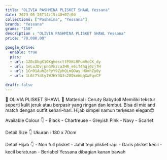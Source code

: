 ```yaml
---
title: "OLIVIA PASHMINA PLISKET SHAWL Yessana"
date: 2023-05-26T14:15:40+07:00
collections: ["Pashmina", "Yessana"]
brands: "Yessana"
grams: "150"
description : "OLIVIA PASHMINA PLISKET SHAWL Yessana"
price: "70,000.00"

google_drive:
  enable: true
  pics:
  - url: 1Z0cDbgX10XghescttPXKLRPumRcCK_dy
  - url: 1eLuJDvjpnGVkzcaJHR_e6iT4hqj0zj7H
  - url: 1Cn91AuhZoPyY9ZyhQLmQOay_HOmhZy0y
  - url: 1L6t7Ydty1WJHY9A3s28QkmWqqXwEqvCF

draft: false
---
```


🌺 OLIVIA PLISKET SHAWL 🌺
Matterial : Ceruty Babydoll
Memiliki tekstur seperti kulit jeruk atau berpasir yang ringan dan lembut. Bisa di mix and match dengan outfit sehari-hari. Hijab simpel namun terkesan elegan😍

Available Colour 👇
    - Black
    - Chartreuse
    - Greyish Pink
    - Navy
    - Scarlet

Detail Size 👇
 Ukuran : 180 x 70cm
 
Detail Hijab 👇
    - Non full plisket
    - Jahit tepi plisket rapi
    - Garis plisket kecil - kecil beraturan
    - Berlabel Yessana dibagian kanan bawah

